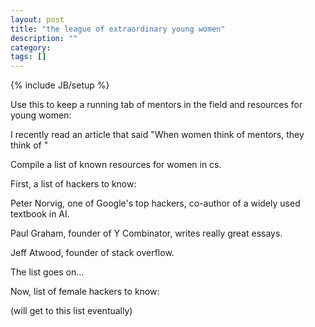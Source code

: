 ```yaml
---
layout: post
title: "the league of extraordinary young women"
description: ""
category: 
tags: []
---
```

{% include JB/setup %}

Use this to keep a running tab of mentors in the field and resources for young women:

I recently read an article that said "When women think of mentors, they think of "

Compile a list of known resources for women in cs. 

First, a list of hackers to know:

Peter Norvig, one of Google's top hackers, co-author of a widely used textbook in AI. 

Paul Graham, founder of Y Combinator, writes really great essays. 

Jeff Atwood, founder of stack overflow.

The list goes on...

Now, list of female hackers to know:

(will get to this list eventually)


